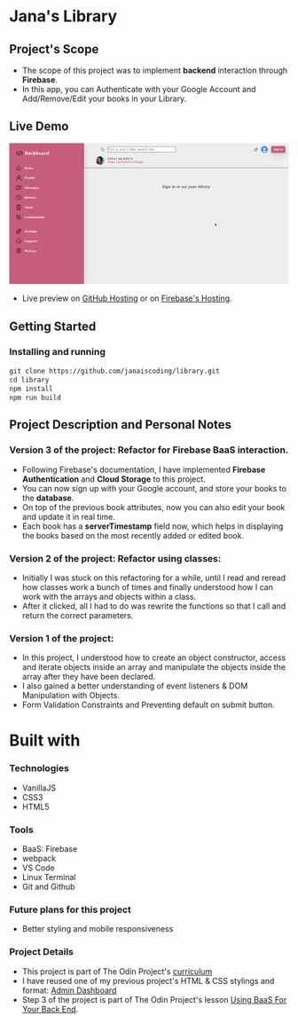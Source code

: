 <h1> Jana's Library </h1>

## Project's Scope

- The scope of this project was to implement **backend** interaction through **Firebase**.
- In this app, you can Authenticate with your Google Account and Add/Remove/Edit your books in your Library.

## Live Demo

![](/dist/assets/firebase-library-preview.gif)

- Live preview on [GitHub Hosting](https://janaiscoding.github.io/library/) or on [Firebase's Hosting](https://jana-s-library.web.app/).

## Getting Started

### Installing and running

```
git clone https://github.com/janaiscoding/library.git
cd library
npm install
npm run build
```

## Project Description and Personal Notes

### Version 3 of the project: Refactor for Firebase BaaS interaction.

- Following Firebase's documentation, I have implemented **Firebase Authentication** and **Cloud Storage** to this project.
- You can now sign up with your Google account, and store your books to the **database**.
- On top of the previous book attributes, now you can also edit your book and update it in real time.
- Each book has a **serverTimestamp** field now, which helps in displaying the books based on the most recently added or edited book.

### Version 2 of the project: Refactor using classes:

- Initially I was stuck on this refactoring for a while, until I read and reread how classes work a bunch of times and finally understood how I can work with the arrays and objects within a class.
- After it clicked, all I had to do was rewrite the functions so that I call and return the correct parameters.

### Version 1 of the project:

- In this project, I understood how to create an object constructor, access and iterate objects inside an array and manipulate the objects inside the array after they have been declared. </br>
- I also gained a better understanding of event listeners & DOM Manipulation with Objects. </br>
- Form Validation Constraints and Preventing default on submit button. </br>

<h1> Built with </h1>

<h3> Technologies </h3>

- VanillaJS
- CSS3
- HTML5

<h3> Tools </h3>

- BaaS: Firebase
- webpack
- VS Code
- Linux Terminal
- Git and Github

### Future plans for this project

- Better styling and mobile responsiveness

<h3> Project Details</h3>

- This project is part of The Odin Project's [curriculum](https://www.theodinproject.com/lessons/node-path-javascript-library)
- I have reused one of my previous project's HTML & CSS stylings and format: [Admin Dashboard](https://github.com/janaiscoding/admin-dashboard)
- Step 3 of the project is part of The Odin Project's lesson [Using BaaS For Your Back End](https://www.theodinproject.com/lessons/javascript-using-baas-for-your-back-end).
